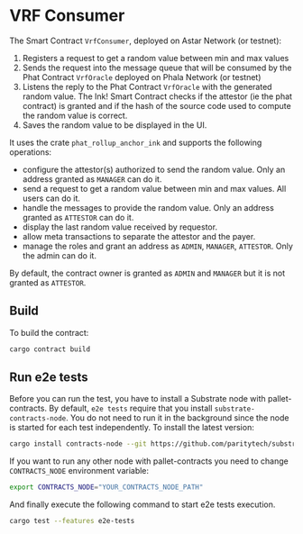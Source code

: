 # VRF Consumer

The Smart Contract `VrfConsumer`, deployed on Astar Network (or testnet):
1) Registers a request to get a random value between min and max values
2) Sends the request into the message queue that will be consumed by the Phat Contract `VrfOracle` deployed on Phala Network (or testnet)
3) Listens the reply to the Phat Contract `VrfOracle` with the generated random value. The Ink! Smart Contract checks if the attestor (ie the phat contract) is granted and if the hash of the source code used to compute the random value is correct.
4) Saves the random value to be displayed in the UI.

It uses the crate `phat_rollup_anchor_ink` and supports the following operations:
 - configure the attestor(s) authorized to send the random value. Only an address granted as `MANAGER` can do it.
 - send a request to get a random value between min and max values. All users can do it.
 - handle the messages to provide the random value. Only an address granted as `ATTESTOR` can do it.
 - display the last random value received by requestor.
 - allow meta transactions to separate the attestor and the payer.
 - manage the roles and grant an address as `ADMIN`, `MANAGER`, `ATTESTOR`. Only the admin can do it.

By default, the contract owner is granted as `ADMIN` and `MANAGER` but it is not granted as `ATTESTOR`.

## Build

To build the contract:

```bash
cargo contract build
```

## Run e2e tests

Before you can run the test, you have to install a Substrate node with pallet-contracts. By default, `e2e tests` require that you install `substrate-contracts-node`. You do not need to run it in the background since the node is started for each test independently. To install the latest version:
```bash
cargo install contracts-node --git https://github.com/paritytech/substrate-contracts-node.git
```

If you want to run any other node with pallet-contracts you need to change `CONTRACTS_NODE` environment variable:
```bash
export CONTRACTS_NODE="YOUR_CONTRACTS_NODE_PATH"
```

And finally execute the following command to start e2e tests execution.
```bash
cargo test --features e2e-tests
```
